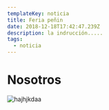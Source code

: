 ```yaml
---
templateKey: noticia
title: Feria peñin
date: 2018-12-18T17:42:47.239Z
description: la indrucción.....
tags:
  - noticia
---
```

# Nosotros



![hajhjkdaa](/img/parker-icon-wines.jpg "ad")

